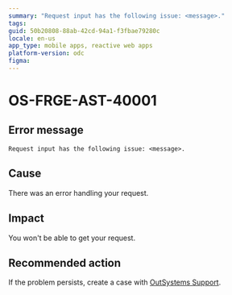 ```yaml
---
summary: "Request input has the following issue: <message>."
tags:
guid: 50b20808-88ab-42cd-94a1-f3fbae79280c
locale: en-us
app_type: mobile apps, reactive web apps
platform-version: odc
figma:
---
```


# OS-FRGE-AST-40001

## Error message

`Request input has the following issue: <message>.`

## Cause

There was an error handling your request.

## Impact

You won't be able to get your request.

## Recommended action

If the problem persists, create a case with [OutSystems Support](https://www.outsystems.com/support/portal/open-support-case?ErrorCode=OS-FRGE-AST-40001).
